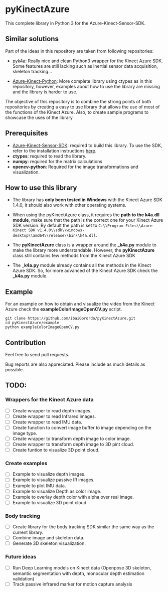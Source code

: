 # pyKinectAzure

This complete library in Python 3 for the Azure-Kinect-Sensor-SDK.

## Similar solutions
Part of the ideas in this repository are taken from following repositories:
* [pyk4a](https://github.com/etiennedub/pyk4a): Really nice and clean Python3 wrapper for the Kinect Azure SDK. Some features are still lacking such as inertial sensor data acquisition, skeleton tracking...

* [Azure-Kinect-Python](https://github.com/hexops/Azure-Kinect-Python): More complete library using ctypes as in this repository, however, examples about how to use the library are missing and the library is harder to use.

The objective of this repository is to combine the strong points of both repositories by creating a easy to use library that allows the use of most of the functions of the Kinect Azure. Also, to create sample programs to showcase the uses of the library

## Prerequisites
* [Azure-Kinect-Sensor-SDK](https://github.com/microsoft/Azure-Kinect-Sensor-SDK): required to build this library.
  To use the SDK, refer to the installation instructions [here](https://github.com/microsoft/Azure-Kinect-Sensor-SDK).
* **ctypes**: required to read the library.
* **numpy**: required for the matrix calculations
* **opencv-python**: Required for the image transformations and visualization.

## How to use this library
* The library has **only been tested in Windows** with the Kinect Azure SDK 1.4.0, it should also work with other operating systems.

* When using the pyKinectAzure class, it requires the **path to the k4a.dll module**, make sure that the path is the correct one for your Kinect Azure SDK version. By default the path is set to  ```C:\\Program Files\\Azure Kinect SDK v1.4.0\\sdk\\windows-desktop\\amd64\\release\\bin\\k4a.dll```.

* The **pyKinectAzure** class is a wrapper around the **_k4a.py** module to make the library more understandable. However, the **pyKinectAzure** class still contains few methods from the Kinect Azure SDK

* The **_k4a.py** module already contains all the methods in the Kinect Azure SDK. So, for more advanced of the Kinect Azure SDK check the **_k4a.py** module.




## Example

For an example on how to obtain and visualize the video from the Kinect Azure check the **exampleColorImageOpenCV.py** script.

```
git clone https://github.com/ibaiGorordo/pyKinectAzure.git
cd pyKinectAzure/example
python exampleColorImageOpenCV.py
```

## Contribution

Feel free to send pull requests.

Bug reports are also appreciated. Please include as much details as possible.

## TODO:

### Wrappers for the Kinect Azure data
- [ ] Create wrapper to read depth images.
- [ ] Create wrapper to read Infrared images.
- [ ] Create wrapper to read IMU data.
- [ ] Create function to convert image buffer to image depending on the image type.
- [ ] Create wrapper to transform depth image to color image.
- [ ] Create wrapper to transform depth image to 3D pint cloud.
- [ ] Create funtion to visualize 3D point cloud.

### Create examples
- [ ] Example to visualize depth images.
- [ ] Example to visualize passive IR images.
- [ ] Example to plot IMU data.
- [ ] Example to visualize Depth as color image.
- [ ] Example to overlay depth color with alpha over real image.
- [ ] Example to visualize 3D point cloud

### Body tracking
- [ ] Create library for the body tracking SDK similar the same way as the current library.
- [ ] Combine image and skeleton data.
- [ ] Generate 3D skeleton visualization.

### Future ideas
- [ ] Run Deep Learning models on Kinect data (Openpose 3D skeleton, semantic segmentation with depth, monocular depth estimation validation)
- [ ] Track passive infrared marker for motion capture analysis
